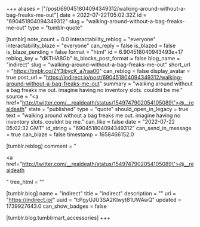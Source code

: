 +++
aliases = ["/post/690451804094349312/walking-around-without-a-bag-freaks-me-out"]
date = 2022-07-22T05:02:32Z
id = "690451804094349312"
slug = "walking-around-without-a-bag-freaks-me-out"
type = "tumblr-quote"

[tumblr]
note_count = 0.0
interactability_reblog = "everyone"
interactability_blaze = "everyone"
can_reply = false
is_blazed = false
is_blaze_pending = false
format = "html"
id = 6.904518040943493e+17
reblog_key = "dKTHA8Gb"
is_blocks_post_format = false
blog_name = "indirect"
slug = "walking-around-without-a-bag-freaks-me-out"
short_url = "https://tmblr.co/ZY3jbycK_a7raa00"
can_reblog = false
display_avatar = true
post_url = "https://indirect.io/post/690451804094349312/walking-around-without-a-bag-freaks-me-out"
summary = "walking around without a bag freaks me out. imagine having no inventory slots. couldnt be me."
source = "<a href=\"http://twitter.com/__realdeath/status/1549747902054105089\">@__realdeath</a>"
state = "published"
type = "quote"
should_open_in_legacy = true
text = "walking around without a bag freaks me out. imagine having no inventory slots. couldnt be me."
can_like = false
date = "2022-07-22 05:02:32 GMT"
id_string = "690451804094349312"
can_send_in_message = true
can_blaze = false
timestamp = 1658466152.0

[tumblr.reblog]
comment = "<p><a href=\"http://twitter.com/__realdeath/status/1549747902054105089\">@__realdeath</a></p>"
tree_html = ""

[tumblr.blog]
name = "indirect"
title = "indirect"
description = ""
url = "https://indirect.io/"
uuid = "t:PgyUJU3SA2Klwyt81UWAwQ"
updated = 1739927643.0
can_show_badges = false

[tumblr.blog.tumblrmart_accessories]
+++
